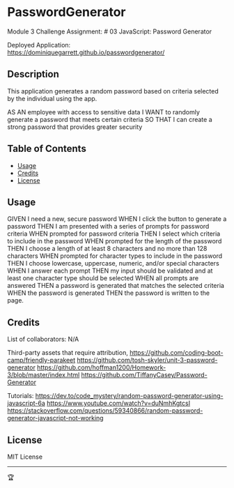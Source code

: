 # PasswordGenerator
 Module 3 Challenge Assignment: # 03 JavaScript: Password Generator
 
 Deployed Application: https://dominiquegarrett.github.io/passwordgenerator/

## Description

This application generates a random password based on criteria selected by the individual using the app.

AS AN employee with access to sensitive data
I WANT to randomly generate a password that meets certain criteria
SO THAT I can create a strong password that provides greater security

## Table of Contents

- [Usage](#usage)
- [Credits](#credits)
- [License](#license)


## Usage

GIVEN I need a new, secure password
WHEN I click the button to generate a password
THEN I am presented with a series of prompts for password criteria
WHEN prompted for password criteria
THEN I select which criteria to include in the password
WHEN prompted for the length of the password
THEN I choose a length of at least 8 characters and no more than 128 characters
WHEN prompted for character types to include in the password
THEN I choose lowercase, uppercase, numeric, and/or special characters
WHEN I answer each prompt
THEN my input should be validated and at least one character type should be selected
WHEN all prompts are answered
THEN a password is generated that matches the selected criteria
WHEN the password is generated
THEN the password is written to the page.

## Credits

List of collaborators:
N/A


Third-party assets that require attribution, 
https://github.com/coding-boot-camp/friendly-parakeet
https://github.com/tosh-skyler/unit-3-password-generator
https://github.com/hoffman1200/Homework-3/blob/master/index.html
https://github.com/TiffanyCasey/Password-Generator

Tutorials:
https://dev.to/code_mystery/random-password-generator-using-javascript-6a
https://www.youtube.com/watch?v=duNmhKgtcsI
https://stackoverflow.com/questions/59340866/random-password-generator-javascript-not-working

## License

MIT License

---

🏆 
